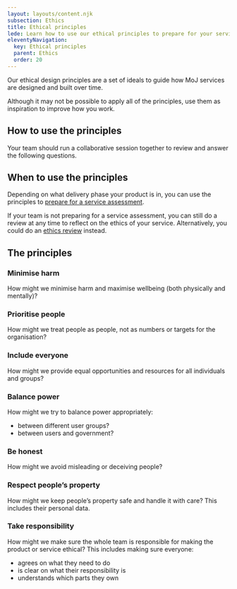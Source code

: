 ```yaml
---
layout: layouts/content.njk
subsection: Ethics
title: Ethical principles
lede: Learn how to use our ethical principles to prepare for your service assessment.
eleventyNavigation:
  key: Ethical principles
  parent: Ethics
  order: 20
---
```

Our ethical design principles are a set of ideals to guide how MoJ services are designed and built over time. 

Although it may not be possible to apply all of the principles, use them as inspiration to improve how you work.

## How to use the principles

Your team should run a collaborative session together to review and answer the following questions.

## When to use the principles

Depending on what delivery phase your product is in, you can use the principles to [prepare for a service assessment](/ethics/assessment/).  
 
If your team is not preparing for a service assessment, you can still do a review at any time to reflect on the ethics of your service. Alternatively, you could do an [ethics review](/ethics/review/) instead.

## The principles

### Minimise harm

How might we minimise harm and maximise wellbeing (both physically and mentally)?

### Prioritise people

How might we treat people as people, not as numbers or targets for the organisation?

### Include everyone

How might we provide equal opportunities and resources for all individuals and groups?

### Balance power

How might we try to balance power appropriately:

- between different user groups?
- between users and government?

### Be honest

How might we avoid misleading or deceiving people?

### Respect people’s property

How might we keep people’s property safe and handle it with care? This includes their personal data.

### Take responsibility

How might we make sure the whole team is responsible for making the product or service ethical? This includes making sure everyone:

- agrees on what they need to do
- is clear on what their responsibility is
- understands which parts they own
